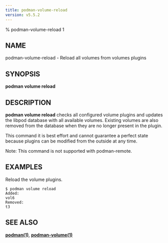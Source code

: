 ```yaml
---
title: podman-volume-reload
version: v5.5.2
---
```


% podman-volume-reload 1

## NAME
podman\-volume\-reload - Reload all volumes from volumes plugins

## SYNOPSIS
**podman volume reload**

## DESCRIPTION

**podman volume reload** checks all configured volume plugins and updates the libpod database with all available volumes.
Existing volumes are also removed from the database when they are no longer present in the plugin.

This command it is best effort and cannot guarantee a perfect state because plugins can be modified from the outside at any time.

Note: This command is not supported with podman-remote.

## EXAMPLES

Reload the volume plugins.
```
$ podman volume reload
Added:
vol6
Removed:
t3
```

## SEE ALSO
**[podman(1)](podman.1.md)**, **[podman-volume(1)](podman-volume.1.md)**
